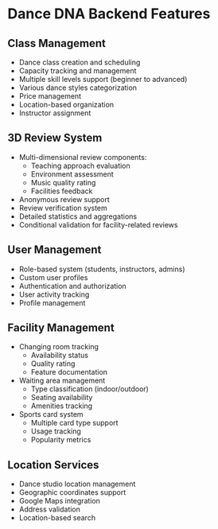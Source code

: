 # Dance DNA Backend Features

## Class Management
- Dance class creation and scheduling
- Capacity tracking and management
- Multiple skill levels support (beginner to advanced)
- Various dance styles categorization
- Price management
- Location-based organization
- Instructor assignment

## 3D Review System
- Multi-dimensional review components:
  - Teaching approach evaluation
  - Environment assessment
  - Music quality rating
  - Facilities feedback
- Anonymous review support
- Review verification system
- Detailed statistics and aggregations
- Conditional validation for facility-related reviews

## User Management
- Role-based system (students, instructors, admins)
- Custom user profiles
- Authentication and authorization
- User activity tracking
- Profile management

## Facility Management
- Changing room tracking
  - Availability status
  - Quality rating
  - Feature documentation
- Waiting area management
  - Type classification (indoor/outdoor)
  - Seating availability
  - Amenities tracking
- Sports card system
  - Multiple card type support
  - Usage tracking
  - Popularity metrics

## Location Services
- Dance studio location management
- Geographic coordinates support
- Google Maps integration
- Address validation
- Location-based search
